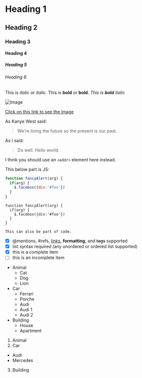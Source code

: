 # Heading 1

## Heading 2

### Heading 3

#### Heading 4

##### Heading 5

###### Heading 6

This is *italic* or _italic_.
This is **bold** or __bold__.
*This is __bold__ italic*

![Image](http://www.muchoconpoco.org/mfwlite/apps/mcp/resources/images/layout/icon-clock-light.png)

[Click on this link to see the image](http://www.muchoconpoco.org/mfwlite/apps/mcp/resources/images/layout/icon-clock-light.png)

As Kanye West said:
> We're living the future so
> the present is our past.

As I said:
> Do well.
> Hello world.

I think you should use an
`<addr>` element here instead.

This below part is JS:
```javascript
function fancyAlert(arg) {
  if(arg) {
    $.facebox({div:'#foo'})
  }
}
```
    function fancyAlert(arg) {
      if(arg) {
        $.facebox({div:'#foo'})
      }
    }

`
This can also be part of code.
`

- [x] @mentions, #refs, [links](), **formatting**, and <del>tags</del> supported
- [x] list syntax required (any unordered or ordered list supported)
- [x] this is a complete item
- [ ] this is an incomplete item

* Animal
  * Cat
  * Dog
  * Lion
* Car
  * Ferrari
  * Porche
  * Audi
   * Audi 1
   * Audi 2
* Building
  * House
  * Apartment
  
1. Animal
2. Car
  * Audi
  * Mercedes
3. Building
